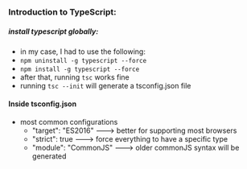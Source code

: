 ### Introduction to TypeScript: 

##### install typescript globally: 
- in my case, I had to use the following: 
- ```npm uninstall -g typescript --force```
- ```npm install -g typescript --force```
- after that, running ```tsc``` works fine
- running ```tsc --init``` will generate a tsconfig.json file

#### Inside tsconfig.json
- most common configurations
    - "target": "ES2016" ---> better for supporting most browsers
    - "strict": true ---> force everything to have a specific type
    - "module": "CommonJS"  ---> older commonJS syntax will be generated